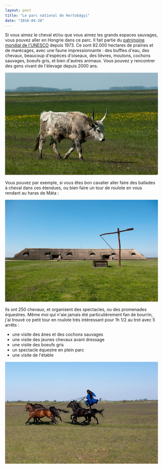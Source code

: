 ```yaml
---
layout: post
title: "Le parc national de Hortobágyi"
date: "2010-04-28"
---
```


Si vous aimez le cheval et/ou que vous aimez les grands espaces sauvages, vous pouvez aller en Hongrie dans ce parc. Il fait partie du [patrimoine mondial de l'UNESCO](http://whc.unesco.org/fr/list/474) depuis 1973. Ce sont 82.000 hectares de prairies et de marécages, avec une faune impressionnante : des buffles d'eau, des chevaux, beaucoup d'espèces d'oiseaux, des lièvres, moutons, cochons sauvages, boeufs gris, et bien d'autres animaux. Vous pouvez y rencontrer des gens vivant de l'élevage depuis 2000 ans.

![](images/IMGP8411.jpg)

Vous pouvez par exemple, si vous êtes bon cavalier aller faire des ballades à cheval dans ces étendues, ou bien faire un tour de roulote en vous rendant au haras de Máta :

![](images/IMGP8437.jpg)

Ils ont 250 chevaux, et organisent des spectacles, ou des promenades équestres. Même moi qui n'aie jamais été particulièrement fan de bourrin, j'ai trouvé ce petit tour en roulote très intéressant pour 1h 1/2 au trot avec 5 arrêts :

- une visite des ânes et des cochons sauvages
- une visite des jeunes chevaux avant dressage
- une visite des boeufs gris
- un spectacle équestre en plein parc
- une visite de l'étable

![](images/IMGP8424.jpg)
